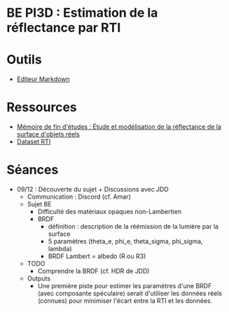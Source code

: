 # BE PI3D : Estimation de la réflectance par RTI

# Outils
 - [Editeur Markdown](https://stackedit.io/)

# Ressources
 - [Mémoire de fin d'études : Étude et modélisation de la réflectance de la surface d'objets réels](https://domurado.pagesperso-orange.fr/Memoire/)
 - [Dataset RTI](https://sharedocs.huma-num.fr/wl/?id=W4u65Lh4fWGCcrc9aKAIsnqWcu0meKym)

# Séances
 - 09/12 : Découverte du sujet + Discussions avec JDD
	 - Communication : Discord (cf. Amar)
	 - Sujet BE
		 - Difficulté des matériaux opaques non-Lambertien
		 - BRDF
			 - définition : description de la réémission de la lumière par la surface
			 - 5 paramètres (theta_e, phi_e, theta_sigma, phi_sigma, lambda)
			 - BRDF Lambert = albedo (R ou R3)
	 - TODO
		 - Comprendre la BRDF (cf. HDR de JDD)
	 - Outputs
		 - Une première piste pour estimer les paramètres d'une BRDF (avec composante spéculaire) serait d'utiliser les données réels (connues) pour minimiser l'écart entre la RTI et les données.
